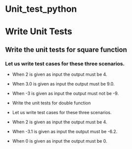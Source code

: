 # Unit_test_python

# Write Unit Tests
## Write the unit tests for square function
### Let us write test cases for these three scenarios.

* When 2 is given as input the output must be 4.
* When 3.0 is given as input the output must be 9.0.
* When -3 is given as input the output must not be -9.
* Write the unit tests for double function
* Let us write test cases for these three scenarios.

* When 2 is given as input the output must be 4.
* When -3.1 is given as input the output must be -6.2.
* When 0 is given as input the output must be 0.
